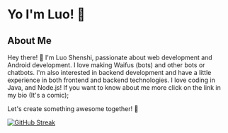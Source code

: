 # Yo I'm Luo! 🚀

## About Me
Hey there! 👋 I'm Luo Shenshi, passionate about web development and Android development. I love making Waifus (bots) and other bots or chatbots. I'm also interested in backend development and have a little experience in both frontend and backend technologies. I love coding in Java, and Node.js!
If you want to know about me more click on the link in my bio (It's a comic);

Let's create something awesome together! 🌟

[![GitHub Streak](https://github-readme-streak-stats.herokuapp.com?user=luoshenshi&theme=tokyonight&date_format=M%20j%5B%2C%20Y%5D)](https://git.io/streak-stats)
